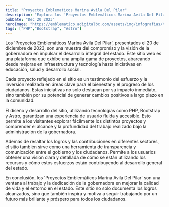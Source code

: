 ```yaml
---
title: "Proyectos Emblematicos Marina Avila Del Pilar"
description: "Explora los 'Proyectos Emblemáticos Marina Avila Del Pilar', una vitrina de iniciativas diversas y significativas lanzada el 20 de diciembre de 2023. Este sitio destaca las contribuciones clave de la gobernadora en diversas áreas, desde infraestructura hasta desarrollo social, marcando un legado de progreso y mejora para el estado"
pubDate: "Dec 20 2023"
heroImage: "https://emblematico.adigitalbc.com/assets/img/infografias/tramites-main.jpg"
tags: ["PHP","Bootstrap", "Astro"]
---
```


Los 'Proyectos Emblemáticos Marina Avila Del Pilar', presentados el 20 de diciembre de 2023, son una muestra del compromiso y la visión de la gobernadora en impulsar el desarrollo integral del estado. Este sitio web es una plataforma que exhibe una amplia gama de proyectos, abarcando desde mejoras en infraestructura y tecnología hasta iniciativas en educación, salud y desarrollo social.

Cada proyecto reflejado en el sitio es un testimonio del esfuerzo y la inversión realizada en áreas clave para el bienestar y el progreso de los ciudadanos. Estas iniciativas no solo destacan por su impacto inmediato, sino también por su potencial de generar cambios positivos a largo plazo en la comunidad.

El diseño y desarrollo del sitio, utilizando tecnologías como PHP, Bootstrap y Astro, garantizan una experiencia de usuario fluida y accesible. Esto permite a los visitantes explorar fácilmente los distintos proyectos y comprender el alcance y la profundidad del trabajo realizado bajo la administración de la gobernadora.

Además de resaltar los logros y las contribuciones en diferentes sectores, el sitio también sirve como una herramienta de transparencia y comunicación entre el gobierno y los ciudadanos. Permite a los usuarios obtener una visión clara y detallada de cómo se están utilizando los recursos y cómo estos esfuerzos están contribuyendo al desarrollo general del estado.

En conclusión, los 'Proyectos Emblemáticos Marina Avila Del Pilar' son una ventana al trabajo y la dedicación de la gobernadora en mejorar la calidad de vida y el entorno en el estado. Este sitio no solo documenta los logros alcanzados, sino que también inspira y motiva a seguir trabajando por un futuro más brillante y próspero para todos los ciudadanos.
